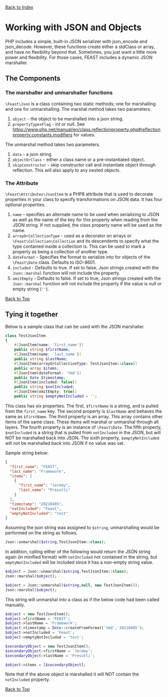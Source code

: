 [Back to Index](index.md)

# Working with JSON and Objects

PHP includes a simple, built-in JSON serializer with json_encode and json_decode. However, these functions create either
a stdClass or array, and have no flexibility beyond that. Sometimes, you just want a little more power and flexibility.
For those cases, FEAST includes a dynamic JSON marshaller.

## The Components

### The marshaller and unmarshaller functions

`\Feast\Json` is a class containing two static methods; one for marshalling and one for unmarshalling. The marshal
method takes two parameters.

1. `object` - the object to be marshalled into a json string.
2. `propertyTypesFlag` - int or null.
   See https://www.php.net/manual/en/class.reflectionproperty.php#reflectionproperty.constants.modifiers for values.

The unmarshal method takes two parameters.

1. `data` - a json string
2. `objectOrClass` - either a class name or a pre-instantiated object.
3. `skipConstructor` - skip constructor call and instantiate object through reflection. This will also apply to any
   nested objects.

### The Attribute

`\Feast\Attributes\JsonItem` is a PHP8 attribute that is used to decorate properties in your class to specify
transformations on JSON data. It has four optional properties.

1. `name` - specifies an alternate name to be used when serializing to JSON as well as the name of the key for this
   property when reading from the JSON string. If not supplied, the class property name will be used as the name.
2. `arrayOrCollectionType` - used as a decorator on arrays or `\Feast\Collection\Collection` and its descendents to
   specify what the type contained inside a collection is. This can be used to mark a property as being a collection of
   another type.
3. `dateFormat` - Specifies the format to serialize into for objects of the `\Feast\Date` class. Defaults to ISO-8601.
4. `included` - Defaults to true. If set to false, Json strings created with the `Json::marshal` function will not
   include the property.
5. `omitEmpty` - Defaults to false. If set to true, Json strings created with the `Json::marshal` function will not
   include the property if the value is null or empty string (`''`).

[Back to Top](#working-with-json-and-objects)

## Tying it together

Below is a sample class that can be used with the JSON marshaller.

```php
class TestJsonItem
{
    #[JsonItem(name: 'first_name')]
    public string $firstName;
    #[JsonItem(name: 'last_name')]
    public string $lastName;
    #[JsonItem(arrayOrCollectionType: TestJsonItem::class)]
    public array $items;
    #[JsonItem(dateFormat: 'Ymd')]
    public Date $timestamp;
    #[JsonItem(included: false)]
    public string $notIncluded;
    #[JsonItem(omitEmpty: true)]
    public string $emptyNotIncluded = '';
```

This class has six properties. The first, `$firstName` is a string, and is pulled from the `first_name` key. The second
property is `$lastName` and behaves the same as `$firstName`. The third property is an array. This array contains other
items of the same class. These items will marshal or unmarshal through all layers. The fourth property is an instance
of `\Feast\Date`. The fifth property, `$notIncluded` is a string that is pulled from `notIncluded` in the JSON, but will
NOT be marshalled back into JSON. The sixth property, `$emptyNotIncluded` will not be marshalled back into JSON if no
value was set.

Sample string below:

```json
{
  "first_name": "FEAST",
  "last_name": "Framework",
  "items": [
    {
      "first_name": "Jeremy",
      "last_name": "Presutti"
    }
  ],
  "timestamp": "20210405",
  "notIncluded": "Feast",
  "emptyNotIncluded": "test"
}
```

Assuming the json string was assigned to `$string`, unmarshalling would be performed on the string as follows.

```php
Json::unmarshal($string,TestJsonItem::class);
```

In addition, calling either of the following would return the JSON string again (in minified format) with `notIncluded`
not contained in the string, but `emptyNotIncluded` will be included since it has a non-empty string value.

```php
$object = Json::unmarshal($string,TestJsonItem::class);
Json::marshal($object);
```

```php
$object = Json::unmarshal($string,null, new TestJsonItem());
Json::marshal($object);
```

This string will unmarshal into a class as if the below code had been called manually.

```php
$object = new TestJsonItem();
$object->firstName = 'FEAST';
$object->lastName = 'Framework';
$object->timestamp = Date::createFromFormat('Ymd','20210405');
$object->notIncluded = 'Feast';
$object->emptyNotIncluded = 'test';

$secondaryObject = new TestJsonItem();
$secondaryObject->firstName = 'Jeremy';
$secondaryObject->lastName = 'Presutti';

$object->items = [$secondaryObject];
```

Note that if the above object is marshalled it will NOT contain the `notIncluded` property.

[Back to Top](#working-with-json-and-objects)
